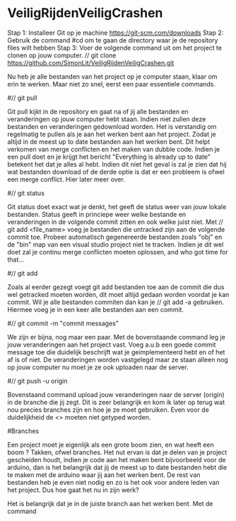 # VeiligRijdenVeiligCrashen

Stap 1: Installeer Git op je machine https://git-scm.com/downloads
Stap 2: Gebruik de command #cd om te gaan de directory waar je de repository files wilt hebben
Stap 3: Voer de volgende command uit om het project te clonen op jouw computer.
        // git clone https://github.com/SimonLit/VeiligRijdenVeiligCrashen.git
        
Nu heb je alle bestanden van het project op je computer staan, klaar om erin te werken. Maar niet zo snel, eerst een paar essentiele commands.

#// git pull

Git pull kijkt in de repository en gaat na of jij alle bestanden en veranderingen op jouw computer hebt staan. Indien niet zullen deze bestanden en veranderingen gedownload worden. Het is verstandig om regelmatig te pullen als je aan het werken bent aan het project. Zodat je altijd in de meest up to date bestanden aan het werken bent. Dit helpt verkomen van merge conflicten en het maken van dubble code. Indien je een pull doet en je krijgt het bericht "Everything is already up to date" betekent het dat je alles al hebt. Indien dit niet het geval is zal je zien dat hij wat bestanden download of de derde optie is dat er een probleem is ofwel een merge conflict. Hier later meer over.

#// git status

Git status doet exact wat je denkt, het geeft de status weer van jouw lokale bestanden. Status geeft in princiepe weer welke bestande en veranderingen in de volgende commit zitten en ook welke juist niet. Met // git add <file_name> voeg je bestanden die untracked zijn aan de volgende commit toe. Probeer automatisch gegenereerde bestanden zoals "obj" en de "bin" map van een visual studio project niet te tracken. Indien je dit wel doet zal je continu merge conflicten moeten oplossen, and who got time for that...

#// git add 

Zoals al eerder gezegt voegt git add bestanden toe aan de commit die dus wel getracked moeten worden, dit moet altijd gedaan worden voordat je kan commit. Wil je alle bestanden commiten dan kan je // git add -a gebruiken. Hiermee voeg je in een keer alle bestanden aan een commit.

#// git commit -m "commit messages"

We zijn er bijna, nog maar een paar. Met de bovenstaande command leg je jouw veranderingen aan het project vast. Voeg a.u.b een goede commit message toe die duidelijk beschrijft wat je geimplementeerd hebt en of het af is of niet. De veranderingen worden vastgelegd maar ze staan alleen nog op jouw computer nu moet je ze ook uploaden naar de server.

#// git push -u origin <branche>

Bovenstaand command upload jouw veranderingen naar de server (origin) in de branche die jij zegt. Dit is zeer belangrijk en kom ik later op terug wat nou precies branches zijn en hoe je ze moet gebruiken. Even voor de duidelijkheid de <> moeten niet getyped worden.

#Branches

Een project moet je eigenlijk als een grote boom zien, en wat heeft een boom ? Takken, ofwel branches. Het nut ervan is dat je delen van je project gescheiden houdt, indien je code aan het maken bent bijvoorbeeld voor de arduino, dan is het belangrijk dat jij de meest up to date bestanden hebt die te maken met de arduino waar jij aan het werken bent. De rest van bestanden heb je even niet nodig en zo is het ook voor andere leden van het project. Dus hoe gaat het nu in zijn werk?

Het is belangrijk dat je in de juiste branch aan het werken bent. Met de command
